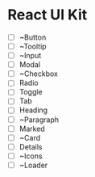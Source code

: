 # React UI Kit

- [ ] ~Button
- [ ] ~Tooltip
- [ ] ~Input
- [ ] Modal
- [ ] ~Checkbox
- [ ] Radio
- [ ] Toggle
- [ ] Tab
- [ ] Heading
- [ ] ~Paragraph
- [ ] Marked
- [ ] ~Card
- [ ] Details
- [ ] ~Icons
- [ ] ~Loader